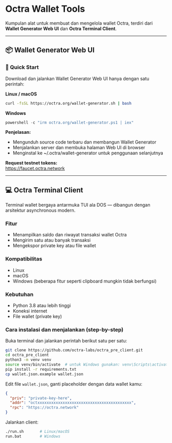 # Octra Wallet Tools

Kumpulan alat untuk membuat dan mengelola wallet Octra, terdiri dari **Wallet Generator Web UI** dan **Octra Terminal Client**.

---

## 📦 Wallet Generator Web UI

### 🚀 Quick Start
Download dan jalankan Wallet Generator Web UI hanya dengan satu perintah:

**Linux / macOS**
```bash
curl -fsSL https://octra.org/wallet-generator.sh | bash
```

**Windows**
```powershell
powershell -c "irm octra.org/wallet-generator.ps1 | iex"
```

**Penjelasan:**
- Mengunduh source code terbaru dan membangun Wallet Generator
- Menjalankan server dan membuka halaman Web UI di browser
- Menginstal ke ~/.octra/wallet-generator untuk penggunaan selanjutnya

**Request testnet tokens:**  
https://faucet.octra.network

---

## 💻 Octra Terminal Client

Terminal wallet bergaya antarmuka TUI ala DOS — dibangun dengan arsitektur asynchronous modern.

### Fitur
- Menampilkan saldo dan riwayat transaksi wallet Octra
- Mengirim satu atau banyak transaksi
- Mengekspor private key atau file wallet

### Kompatibilitas
- Linux
- macOS
- Windows (beberapa fitur seperti clipboard mungkin tidak berfungsi)

### Kebutuhan
- Python 3.8 atau lebih tinggi
- Koneksi internet
- File wallet (private key)

### Cara instalasi dan menjalankan (step-by-step)

Buka terminal dan jalankan perintah berikut satu per satu:

```bash
git clone https://github.com/octra-labs/octra_pre_client.git
cd octra_pre_client
python3 -m venv venv
source venv/bin/activate  # untuk Windows gunakan: venv\Scripts\activate
pip install -r requirements.txt
cp wallet.json.example wallet.json
```

Edit file `wallet.json`, ganti placeholder dengan data wallet kamu:

```json
{
  "priv": "private-key-here",
  "addr": "octxxxxxxxxxxxxxxxxxxxxxxxxxxxxxxxxxxxxxxxxx",
  "rpc": "https://octra.network"
}
```

Jalankan client:

```bash
./run.sh       # Linux/macOS
run.bat        # Windows
```

